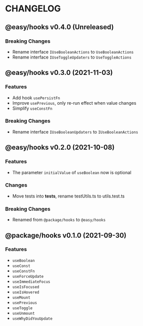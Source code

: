 # CHANGELOG
## @easy/hooks v0.4.0 (Unreleased)
### Breaking Changes

- Rename interface `IUseBooleanActions` to `UseBooleanActions`
- Rename interface `IUseToggleUpdaters` to `UseToggleActions`

## @easy/hooks v0.3.0 (2021-11-03)
### Features

- Add hook `usePersistFn`
- Improve `usePrevious`, only re-run effect when value changes
- Simplify `useConstFn`

### Breaking Changes

- Rename interface `IUseBooleanUpdaters` to `IUseBooleanActions`

## @easy/hooks v0.2.0 (2021-10-08)
### Features

- The parameter `initialValue` of `useBoolean` now is optional

### Changes

- Move tests into __tests__, rename testUtils.ts to utils.test.ts

### Breaking Changes

- Renamed from `@package/hooks` to `@easy/hooks`

## @package/hooks v0.1.0 (2021-09-30)
### Features

- `useBoolean`
- `useConst`
- `useConstFn`
- `useForceUpdate`
- `useImmediateFocus`
- `useIsFocused`
- `useIsHovered`
- `useMount`
- `usePrevious`
- `useToggle`
- `useUnmount`
- `useWhyDidYouUpdate`
